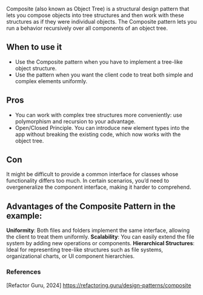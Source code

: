 Composite (also known as Object Tree) is a structural design pattern that lets you compose objects into tree structures 
and then work with these structures as if they were individual objects. 
The Composite pattern lets you run a behavior recursively over all components of an object tree.

## When to use it
* Use the Composite pattern when you have to implement a tree-like object structure.
* Use the pattern when you want the client code to treat both simple and complex elements uniformly.

## Pros
* You can work with complex tree structures more conveniently: use polymorphism and recursion to your advantage.
* Open/Closed Principle. You can introduce new element types into the app without breaking the existing code, 
which now works with the object tree.

## Con
It might be difficult to provide a common interface for classes whose functionality differs too much. 
In certain scenarios, you’d need to overgeneralize the component interface, making it harder to comprehend.

## Advantages of the Composite Pattern in the example:
**Uniformity**: Both files and folders implement the same interface, allowing the client to treat them uniformly.
**Scalability**: You can easily extend the file system by adding new operations or components.
**Hierarchical Structures**: Ideal for representing tree-like structures such as file systems, 
organizational charts, or UI component hierarchies.

### References
[Refactor Guru, 2024] https://refactoring.guru/design-patterns/composite
